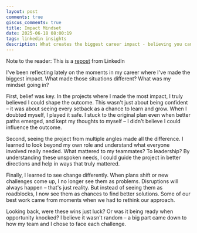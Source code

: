 ```yaml
---
layout: post
comments: true
giscus_comments: true
title: Impact Mindset
date: 2025-06-18 08:00:19
tags: linkedin insights
description: What creates the biggest career impact - believing you can shape outcomes, understanding multiple perspectives, and seeing change as opportunity rather than disruption.
---
```


Note to the reader: This is a [repost](https://www.linkedin.com/posts/yewjinlim_ive-been-reflecting-lately-on-the-moments-activity-7283906226726281216-jXhm?utm_source=share&utm_medium=member_desktop&rcm=ACoAAAD4xmMBhqAf0RkmEot2NJkJA3gvq31H7Os) from LinkedIn

I've been reflecting lately on the moments in my career where I've made the biggest impact. What made those situations different? What was my mindset going in?

First, belief was key. In the projects where I made the most impact, I truly believed I could shape the outcome. This wasn't just about being confident – it was about seeing every setback as a chance to learn and grow. When I doubted myself, I played it safe. I stuck to the original plan even when better paths emerged, and kept my thoughts to myself – I didn't believe I could influence the outcome.

Second, seeing the project from multiple angles made all the difference. I learned to look beyond my own role and understand what everyone involved really needed. What mattered to my teammates? To leadership? By understanding these unspoken needs, I could guide the project in better directions and help in ways that truly mattered.

Finally, I learned to see change differently. When plans shift or new challenges come up, I no longer see them as problems. Disruptions will always happen – that's just reality. But instead of seeing them as roadblocks, I now see them as chances to find better solutions. Some of our best work came from moments when we had to rethink our approach.

Looking back, were these wins just luck? Or was it being ready when opportunity knocked? I believe it wasn't random – a big part came down to how my team and I chose to face each challenge.
